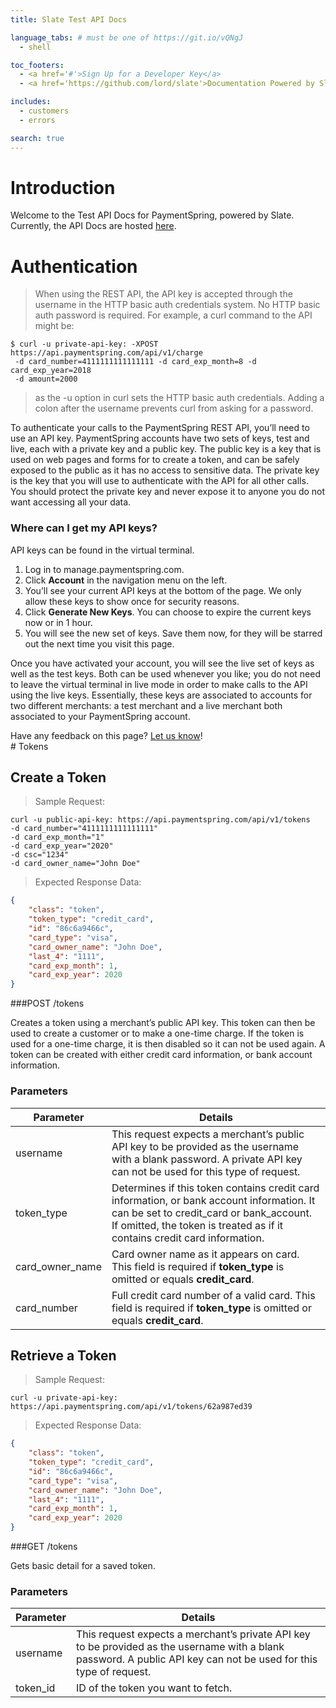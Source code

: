 ```yaml
---
title: Slate Test API Docs

language_tabs: # must be one of https://git.io/vQNgJ
  - shell

toc_footers:
  - <a href='#'>Sign Up for a Developer Key</a>
  - <a href='https://github.com/lord/slate'>Documentation Powered by Slate</a>

includes:
  - customers
  - errors

search: true
---
```


# Introduction

Welcome to the Test API Docs for PaymentSpring, powered by Slate. Currently, the API Docs
are hosted [here](https://paymentspring.com/developers/).

# Authentication

> When using the REST API, the API key is accepted through the username in the HTTP basic auth credentials system. No HTTP basic auth password is required. For example, a curl command to the API might be:


```
$ curl -u private-api-key: -XPOST https://api.paymentspring.com/api/v1/charge
 -d card_number=4111111111111111 -d card_exp_month=8 -d card_exp_year=2018
 -d amount=2000
```

> as the -u option in curl sets the HTTP basic auth credentials. Adding a colon after the username prevents curl from asking for a password.

To authenticate your calls to the PaymentSpring REST API, you’ll need to use an API key. PaymentSpring accounts have two sets of keys, test and live, each with a private key and a public key. The public key is a key that is used on web pages and forms for to create a token, and can be safely exposed to the public as it has no access to sensitive data. The private key is the key that you will use to authenticate with the API for all other calls. You should protect the private key and never expose it to anyone you do not want accessing all your data.


### Where can I get my API keys?

API keys can be found in the virtual terminal.

1. Log in to manage.paymentspring.com.
2. Click **Account** in the navigation menu on the left.
3. You’ll see your current API keys at the bottom of the page. We only allow these keys to show once for security reasons.
4. Click **Generate New Keys**. You can choose to expire the current keys now or in 1 hour.
5. You will see the new set of keys. Save them now, for they will be starred out the next time you visit this page.

Once you have activated your account, you will see the live set of keys as well as the test keys. Both can be used whenever you like; you do not need to leave the virtual terminal in live mode in order to make calls to the API using the live keys. Essentially, these keys are associated to accounts for two different merchants: a test merchant and a live merchant both associated to your PaymentSpring account.

<aside class="notice">
Have any feedback on this page? <a href="https://paymentspring.com/contact/">Let us know</a>!
</aside>
# Tokens

## Create a Token

> Sample Request:

```shell
curl -u public-api-key: https://api.paymentspring.com/api/v1/tokens
-d card_number="4111111111111111"
-d card_exp_month="1"
-d card_exp_year="2020"
-d csc="1234"
-d card_owner_name="John Doe"
```

> Expected Response Data:

```json
{
    "class": "token",
    "token_type": "credit_card",
    "id": "86c6a9466c",
    "card_type": "visa",
    "card_owner_name": "John Doe",
    "last_4": "1111",
    "card_exp_month": 1,
    "card_exp_year": 2020
}
```

###POST /tokens

Creates a token using a merchant’s public API key. This token can then be used to create a customer or to make a one-time charge. If the token is used for a one-time charge, it is then disabled so it can not be used again. A token can be created with either credit card information, or bank account information.

### Parameters

Parameter | Details
--------- | -----------
username | This request expects a merchant’s public API key to be provided as the username with a blank password. A private API key can not be used for this type of request.
token_type | Determines if this token contains credit card information, or bank account information. It can be set to credit_card or bank_account. If omitted, the token is treated as if it contains credit card information.
card_owner_name | Card owner name as it appears on card. This field is required if **token_type** is omitted or equals **credit_card**.
card_number | Full credit card number of a valid card. This field is required if **token_type** is omitted or equals **credit_card**.


## Retrieve a Token

> Sample Request:

```shell
curl -u private-api-key:
https://api.paymentspring.com/api/v1/tokens/62a987ed39
```

> Expected Response Data:

```json
{
    "class": "token",
    "token_type": "credit_card",
    "id": "86c6a9466c",
    "card_type": "visa",
    "card_owner_name": "John Doe",
    "last_4": "1111",
    "card_exp_month": 1,
    "card_exp_year": 2020
}
```

###GET /tokens

Gets basic detail for a saved token.

### Parameters

Parameter | Details
--------- | -----------
username | This request expects a merchant’s private API key to be provided as the username with a blank password. A public API key can not be used for this type of request.
token_id | ID of the token you want to fetch.
